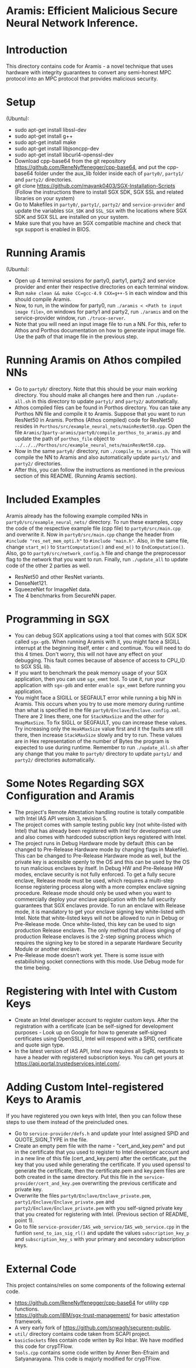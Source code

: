 # Aramis: Efficient Malicious Secure Neural Network Inference.

# Introduction
This directory contains code for Aramis - a novel technique that uses hardware with integrity guarantees to convert any semi-honest MPC protocol into an MPC protocol that provides malicious security. 

# Setup
(Ubuntu):
* sudo apt-get install libssl-dev
* sudo apt-get install g++
* sudo apt-get install make
* sudo apt-get install libjsoncpp-dev
* sudo apt-get install libcurl4-openssl-dev
* Download cpp-base64 from the git repository https://github.com/ReneNyffenegger/cpp-base64, and put the cpp-base64 folder under the aux_lib folder inside each of `party0/`, `party1/` and `party2/` directories.
* git clone https://github.com/mayank0403/SGX-Installation-Scripts (Follow the instructions there to install SGX SDK, SGX SSL and related libraries on your system)
* Go to Makefiles in `party0/`, `party1/`, `party2/` and `service-provider` and update the variables `SGX_SDK` and `SSL_SGX` with the locations where SGX SDK and SGX SLL are installed on your system.
* Make sure that you have an SGX compatible machine and check that sgx support is enabled in BIOS.

# Running Aramis
(Ubuntu):
* Open up 4 terminal sessions for party0, party1, party2 and service provider and enter their respective directories on each terminal window.
* Run `make clean && make CC=gcc-4.9 CXX=g++-5` in each window and this should compile Aramis.
* Now, to run, in the window for party0, run `./aramis < <Path to input image file>`, on windows for party1 and party2, run `./aramis` and on the service-provider window, run `./truce-server`.
* Note that you will need an input image file to run a NN. For this, refer to Athos and Porthos documentation on how to generate input image file. Use the path of that image file in the previous step.

# Running Aramis on Athos compiled NNs
* Go to `party0/` directory. Note that this should be your main working directory. You should make all changes here and then run `./update-all.sh` in this directory to update `party1/` and `party2/` automatically.
* Athos compiled files can be found in Porthos directory. You can take any Porthos NN file and compile it to Aramis. Suppose that you want to run ResNet50 in Aramis. Porthos (Athos compiled) code for ResNet50 resides in `Porthos/src/example_neural_nets/mainResNet50.cpp`. Open the file `Aramis/3party-aramis/party0/compile_porthos_to_aramis.py` and update the path of `porthos_file` object to `../../../Porthos/src/example_neural_nets/mainResNet50.cpp`.
* Now in the same `party0/` directory, run `./compile_to_aramis.sh`. This will compile the NN to Aramis and also automatically update `party1/` and `party2/` directories.
* After this, you can follow the instructions as mentioned in the previous section of this README. (Running Aramis section).

# Included Examples
Aramis already has the following example compiled NNs in `party0/src/example_neural_nets/` directory. To run these examples, copy the code of the respective example file (cpp file) to `party0/src/main.cpp` and overwrite it. Now in `party0/src/main.cpp` change the header from `#include "res_net_mem_opti.h"` to `#include "main.h"`. Also, in the same file, change `start_m()` to `StartComputation()` and `end_m()` to `EndComputation()`. Also, go to `party0/src/network_config.h` file and change the preprocessor flag to the network that you want to run. Finally, run `./update_all` to update code of the other 2 parties as well.
* ResNet50 and other ResNet variants.
* DenseNet121.
* SqueezeNet for ImageNet data.
* The 4 benchmarks from SecureNN paper.

# Programming in SGX
* You can debug SGX applications using a tool that comes with SGX SDK called `sgx-gdb`. When running Aramis with it, you might face a SIGILL interrupt at the beginning itself, enter `c` and continue. You will need to do this 4 times. Don't worry, this will not have any effect on your debugging. This fault comes because of absence of access to CPU_ID to SGX SSL lib.
* If you want to benchmark the peak memory usage of your SGX application, then you can use `sgx_emmt` tool. To use it, run your application with `sgx-gdb` and enter `enable sgx_emmt` before running you application.
* You might face a SIGILL or SEGFAULT error while running a big NN in Aramis. This occurs when you try to use more memory during runtime than what is specified in the file `party0/Enclave/Enclave.config.xml`. There are 2 lines there, one for `StackMaxSize` and the other for `HeapMaxSize`. To fix SIGLL or SEGFAULT, you can increase these values. Try increasing only the `HeakMaxSize` value first and it the faults are still there, then increase `StackMaxSize` slowly and try to run. These values are in Hex representation of the number of Bytes the program is expected to use during runtime. Remember to run `./update_all.sh` after any change that you make to `party0/` directory to update `party1/` and `party2/` directories automatically.

# Some Notes Regarding SGX Configuration and Aramis
* The project's Remote Attestation handling routine is totally compatible with Intel IAS API version 3, revision 5.
* The project comes with sample testing public key (not white-listed with Intel) that has already been registered with Intel for development use and also comes with hardcoded subscription keys registered with Intel. 
* The project runs in Debug Hardware mode by default (this can be changed to Pre-Release Hardware mode by changing flags in Makefile). This can be changed to Pre-Release Hardware mode as well, but the private key is acessible openly to the OS and this can be used by the OS to run malicious enclaves by itself. In Debug HW and Pre-Release HW modes, enclave security is not fully enforced. To get a fully secure enclave, Release mode must be used, which requires a multi-step license registering process along with a more complex enclave signing procedure. Release mode should only be used when you want to commercially deploy your enclave application with the full security guarantees that SGX enclaves provide. To run an enclave with Release mode, it is mandatory to get your enclave signing key white-listed with Intel. Note that white-listed keys will not be allowed to run in Debug or Pre-Release mode. Once white-listed, this key can be used to sign production Release enclaves. The only method that allows singing of production Release enclaves is the 2-step signing process which requires the signing key to be stored in a separate Hardware Security Module or another enclave.
* Pre-Release mode doesn't work yet. There is some issue with estabilishing socket connections with this mode. Use Debug mode for the time being.

# Registering with Intel with Custom Keys
* Create an Intel developer account to register custom keys. After the registration with a certificate (can be self-signed for development purposes - Look up on Google for how to generate self-signed certificates using OpenSSL), Intel will respond with a SPID, certificate and quote sign type.
* In the latest version of IAS API, Intel now requires all SigRL requests to have a header with registered subscription keys. You can get yours at https://api.portal.trustedservices.intel.com/.

# Adding Custom Intel-registered Keys to Aramis
If you have registered you own keys with Intel, then you can follow these steps to use them instead of the preincluded ones.
* Go to `service-provider/defs.h` and update your Intel assigned SPID and QUOTE_SIGN_TYPE in the file.
* Create an empty pem file with the name - "cert_and_key.pem" and put in the certificate that you used to register to Intel developer account and in a new line of this file (cert_and_key.pem) after the certificate, put the key that you used while generating the certificate. If you used openssl to generate the certificate, then the certificate.pem and key.pem files are both created in the same directory. Put this file in the `service-provider/cert_and_key.pem` overwriting the previous certificate and private key.
* Overwrite the files `party0/Enclave/Enclave_private.pem`, `party1/Enclave/Enclave_private.pem` and `party2/Enclave/Enclave_private.pem` with you self-signed private key that you created for registering with Intel. (Previous section of README, point 1).
* Go to file `service-provider/IAS_web_service/IAS_web_service.cpp` in the funtion `send_to_ias_sig_rl()` and update the values `subscription_key_p` and `subscription_key_s` with your primary and secondary subscription keys.

# External Code
This project contains/relies on some components of the following external code.
* https://github.com/ReneNyffenegger/cpp-base64 for utility cpp functions.
* https://github.com/IBM/sgx-trust-management/ for basic attestation framework.
* A very early fork of https://github.com/snwagh/securenn-public.
* `util/` directory contains code taken from SCAPI project.
* `basicSockets` files contain code writen by Roi Inbar. We have modified this code for crypTFlow.
* `tools.cpp` contains some code written by Anner Ben-Efraim and Satyanarayana. This code is majorly modified for crypTFlow.
